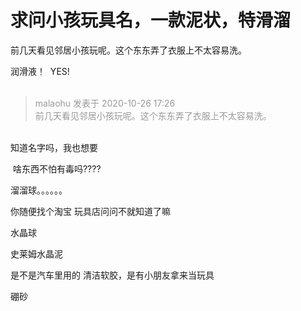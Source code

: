 # 求问小孩玩具名，一款泥状，特滑溜


前几天看见邻居小孩玩呢。这个东东弄了衣服上不太容易洗。

润滑液！&nbsp;&nbsp;YES!<br />
<br />
<img src="static/image/smiley/default/lol.gif" smilieid="12" border="0" alt="" /><img src="static/image/smiley/default/lol.gif" smilieid="12" border="0" alt="" /><img src="static/image/smiley/default/lol.gif" smilieid="12" border="0" alt="" />

<div class="quote"><blockquote><font color="#999999">malaohu 发表于 2020-10-26 17:26</font><br />
<font color="#999999">前几天看见邻居小孩玩呢。这个东东弄了衣服上不太容易洗。</font></blockquote></div><br />
知道名字吗，我也想要

<img src="static/image/smiley/default/lol.gif" smilieid="12" border="0" alt="" /> 啥东西不怕有毒吗????

溜溜球。。。。。。

你随便找个淘宝 玩具店问问不就知道了嘛

水晶球

史莱姆水晶泥

是不是汽车里用的 清洁软胶，是有小朋友拿来当玩具

硼砂　　　
